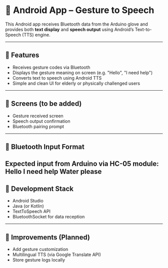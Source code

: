 # 📱 Android App – Gesture to Speech

This Android app receives Bluetooth data from the Arduino glove and provides both **text display** and **speech output** using Android’s Text-to-Speech (TTS) engine.

---

## 🧠 Features

- Receives gesture codes via Bluetooth
- Displays the gesture meaning on screen (e.g. "Hello", "I need help")
- Converts text to speech using Android TTS
- Simple and clean UI for elderly or physically challenged users

---

## 📸 Screens (to be added)

- Gesture received screen
- Speech output confirmation
- Bluetooth pairing prompt

---

## 🔌 Bluetooth Input Format

Expected input from Arduino via HC-05 module:
Hello
I need help
Water please
---

## 📱 Development Stack

- Android Studio
- Java (or Kotlin)
- TextToSpeech API
- BluetoothSocket for data reception

---

## 🚀 Improvements (Planned)

- Add gesture customization
- Multilingual TTS (via Google Translate API)
- Store gesture logs locally
